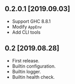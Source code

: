 0.2.0.1 [2019.09.03]
-------------------
* Support GHC 8.8.1
* Modify `AppEnv`
* Add CLI tools

0.2 [2019.08.28]
-------------------
* First release.
* Builtin configuration.
* Builtin logger.
* Builtin health check.
